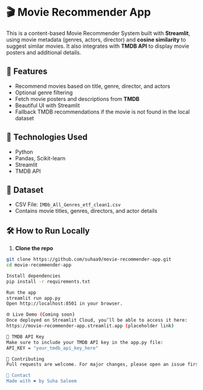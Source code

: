 # 🎬 Movie Recommender App

This is a content-based Movie Recommender System built with **Streamlit**, using movie metadata (genres, actors, director) and **cosine similarity** to suggest similar movies. It also integrates with **TMDB API** to display movie posters and additional details.

## 🚀 Features

- Recommend movies based on title, genre, director, and actors
- Optional genre filtering
- Fetch movie posters and descriptions from **TMDB**
- Beautiful UI with Streamlit
- Fallback TMDB recommendations if the movie is not found in the local dataset

## 🧠 Technologies Used

- Python
- Pandas, Scikit-learn
- Streamlit
- TMDB API

## 📂 Dataset

- CSV File: `IMDb_All_Genres_etf_clean1.csv`
- Contains movie titles, genres, directors, and actor details

## 🛠️ How to Run Locally

1. **Clone the repo**
```bash
git clone https://github.com/suhaa9/movie-recommender-app.git
cd movie-recommender-app

Install dependencies
pip install -r requirements.txt

Run the app
streamlit run app.py
Open http://localhost:8501 in your browser.

🌐 Live Demo (Coming soon)
Once deployed on Streamlit Cloud, you’ll be able to access it here:
https://movie-recommender-app.streamlit.app (placeholder link)

🔑 TMDB API Key
Make sure to include your TMDB API key in the app.py file:
API_KEY = "your_tmdb_api_key_here"

🤝 Contributing
Pull requests are welcome. For major changes, please open an issue first to discuss what you'd like to change.

📧 Contact
Made with ❤️ by Suha Saleem
